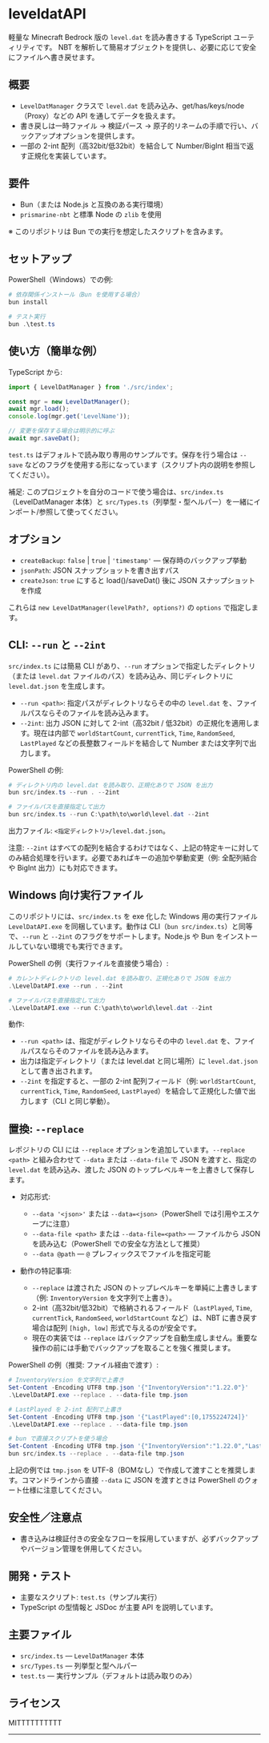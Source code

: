 # leveldatAPI

軽量な Minecraft Bedrock 版の `level.dat` を読み書きする TypeScript ユーティリティです。
NBT を解析して簡易オブジェクトを提供し、必要に応じて安全にファイルへ書き戻せます。

## 概要

- `LevelDatManager` クラスで `level.dat` を読み込み、get/has/keys/node（Proxy）などの API を通してデータを扱えます。
- 書き戻しは一時ファイル → 検証パース → 原子的リネームの手順で行い、バックアップオプションを提供します。
- 一部の 2-int 配列（高32bit/低32bit）を結合して Number/BigInt 相当で返す正規化を実装しています。

## 要件

- Bun（または Node.js と互換のある実行環境）
- `prismarine-nbt` と標準 Node の `zlib` を使用

※ このリポジトリは Bun での実行を想定したスクリプトを含みます。

## セットアップ

PowerShell（Windows）での例:

```powershell
# 依存関係インストール（Bun を使用する場合）
bun install

# テスト実行
bun .\test.ts
```

## 使い方（簡単な例）

TypeScript から:

```ts
import { LevelDatManager } from './src/index';

const mgr = new LevelDatManager();
await mgr.load();
console.log(mgr.get('LevelName'));

// 変更を保存する場合は明示的に呼ぶ
await mgr.saveDat();
```

`test.ts` はデフォルトで読み取り専用のサンプルです。保存を行う場合は `--save` などのフラグを使用する形になっています（スクリプト内の説明を参照してください）。

補足: このプロジェクトを自分のコードで使う場合は、`src/index.ts`（LevelDatManager 本体）と `src/Types.ts`（列挙型・型ヘルパー）を一緒にインポート/参照して使ってください。

## オプション

- `createBackup`: `false` | `true` | `'timestamp'` — 保存時のバックアップ挙動
- `jsonPath`: JSON スナップショットを書き出すパス
- `createJson`: `true` にすると load()/saveDat() 後に JSON スナップショットを作成

これらは `new LevelDatManager(levelPath?, options?)` の `options` で指定します。

## CLI: `--run` と `--2int`

`src/index.ts` には簡易 CLI があり、`--run` オプションで指定したディレクトリ（または `level.dat` ファイルのパス）を読み込み、同じディレクトリに `level.dat.json` を生成します。

- `--run <path>`: 指定パスがディレクトリならその中の `level.dat` を、ファイルパスならそのファイルを読み込みます。
- `--2int`: 出力 JSON に対して 2-int（高32bit / 低32bit）の正規化を適用します。現在は内部で `worldStartCount`, `currentTick`, `Time`, `RandomSeed`, `LastPlayed` などの長整数フィールドを結合して Number または文字列で出力します。

PowerShell の例:

```powershell
# ディレクトリ内の level.dat を読み取り、正規化ありで JSON を出力
bun src/index.ts --run . --2int

# ファイルパスを直接指定して出力
bun src/index.ts --run C:\path\to\world\level.dat --2int
```

出力ファイル: `<指定ディレクトリ>/level.dat.json`。

注意: `--2int` はすべての配列を結合するわけではなく、上記の特定キーに対してのみ結合処理を行います。必要であればキーの追加や挙動変更（例: 全配列結合や BigInt 出力）にも対応できます。

Windows 向け実行ファイル
-----------------------

このリポジトリには、`src/index.ts` を exe 化した Windows 用の実行ファイル `LevelDatAPI.exe` を同梱しています。動作は CLI（`bun src/index.ts`）と同等で、`--run` と `--2int` のフラグをサポートします。Node.js や Bun をインストールしていない環境でも実行できます。

PowerShell の例（実行ファイルを直接使う場合）:

```powershell
# カレントディレクトリの level.dat を読み取り、正規化ありで JSON を出力
.\LevelDatAPI.exe --run . --2int

# ファイルパスを直接指定して出力
.\LevelDatAPI.exe --run C:\path\to\world\level.dat --2int
```

動作:
- `--run <path>` は、指定がディレクトリならその中の `level.dat` を、ファイルパスならそのファイルを読み込みます。
- 出力は指定ディレクトリ（または level.dat と同じ場所）に `level.dat.json` として書き出されます。
- `--2int` を指定すると、一部の 2-int 配列フィールド（例: `worldStartCount`, `currentTick`, `Time`, `RandomSeed`, `LastPlayed`）を結合して正規化した値で出力します（CLI と同じ挙動）。

置換: `--replace`
-----------------

レポジトリの CLI には `--replace` オプションを追加しています。`--replace <path>` と組み合わせて `--data` または `--data-file` で JSON を渡すと、指定の `level.dat` を読み込み、渡した JSON のトップレベルキーを上書きして保存します。

- 対応形式:
	- `--data '<json>'` または `--data=<json>`（PowerShell では引用やエスケープに注意）
	- `--data-file <path>` または `--data-file=<path>` — ファイルから JSON を読み込む（PowerShell での安全な方法として推奨）
	- `--data @path` — `@` プレフィックスでファイルを指定可能

- 動作の特記事項:
	- `--replace` は渡された JSON のトップレベルキーを単純に上書きします（例: `InventoryVersion` を文字列で上書き）。
	- 2-int（高32bit/低32bit）で格納されるフィールド（`LastPlayed`, `Time`, `currentTick`, `RandomSeed`, `worldStartCount` など）は、NBT に書き戻す場合は配列 `[high, low]` 形式で与えるのが安全です。
	- 現在の実装では `--replace` はバックアップを自動生成しません。重要な操作の前には手動でバックアップを取ることを強く推奨します。

PowerShell の例（推奨: ファイル経由で渡す）:

```powershell
# InventoryVersion を文字列で上書き
Set-Content -Encoding UTF8 tmp.json '{"InventoryVersion":"1.22.0"}'
.\LevelDatAPI.exe --replace . --data-file tmp.json

# LastPlayed を 2-int 配列で上書き
Set-Content -Encoding UTF8 tmp.json '{"LastPlayed":[0,1755224724]}'
.\LevelDatAPI.exe --replace . --data-file tmp.json

# bun で直接スクリプトを使う場合
Set-Content -Encoding UTF8 tmp.json '{"InventoryVersion":"1.22.0","LastPlayed":[0,1755224724]}'
bun src/index.ts --replace . --data-file tmp.json
```

上記の例では `tmp.json` を UTF-8（BOMなし）で作成して渡すことを推奨します。コマンドラインから直接 `--data` に JSON を渡すときは PowerShell のクォート仕様に注意してください。



## 安全性／注意点

- 書き込みは検証付きの安全なフローを採用していますが、必ずバックアップやバージョン管理を併用してください。

## 開発・テスト

- 主要なスクリプト: `test.ts`（サンプル実行）
- TypeScript の型情報と JSDoc が主要 API を説明しています。

## 主要ファイル

- `src/index.ts` — `LevelDatManager` 本体
- `src/Types.ts` — 列挙型と型ヘルパー
- `test.ts` — 実行サンプル（デフォルトは読み取りのみ）

## ライセンス

MITTTTTTTTTT

---


